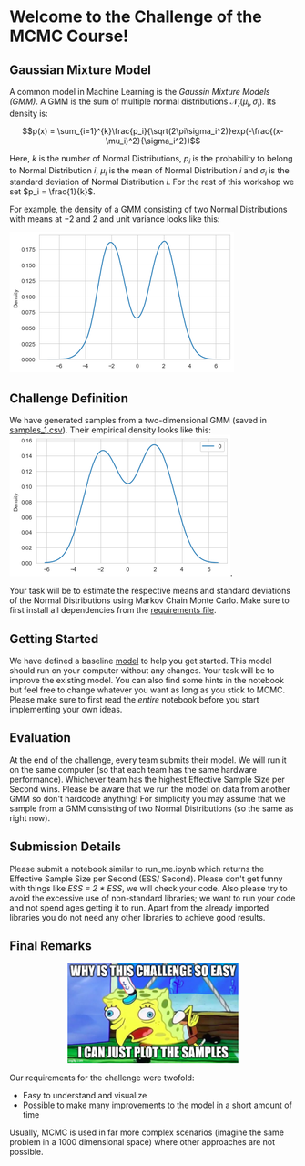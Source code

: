 # Welcome to the Challenge of the MCMC Course!

## Gaussian Mixture Model

A common model in Machine Learning is the *Gaussin Mixture Models (GMM)*. A GMM is the sum of multiple normal distributions $\mathcal{N_i}(\mu_i, \sigma_i)$. Its density is:

$$p(x) = \sum_{i=1}^{k}\frac{p_i}{\sqrt(2\pi\sigma_i^2)}exp(-\frac{(x-\mu_i)^2}{\sigma_i^2})$$

Here, $k$ is the number of Normal Distributions, $p_i$ is the probability to belong to Normal Distribution $i$, $\mu_i$ is the mean of Normal Distribution $i$ and $\sigma_i$ is the standard deviation of Normal Distribution $i$. For the rest of this workshop we set $p_i = \frac{1}{k}$.

For example, the density of a GMM consisting of two Normal Distributions with means at $-2$ and $2$ and unit variance looks like this:

![GMM](visualizations/gmm_example.png "Title")

## Challenge Definition

We have generated samples from a two-dimensional GMM (saved in [samples_1.csv](samples_1.csv)). Their empirical density looks like this:
![samples_1](visualizations/samples_1.png "Title").

 Your task will be to estimate the respective means and standard deviations of the Normal Distributions using Markov Chain Monte Carlo. Make sure to first install all dependencies from the [requirements file](requirements.txt). 

## Getting Started

We have defined a baseline [model](run_me.ipynb) to help you get started. This model should run on your computer without any changes. Your task will be to improve the existing model. You can also find some hints in the notebook but feel free to change whatever you want as long as you stick to MCMC. Please make sure to first read the *entire* notebook before you start implementing your own ideas.

## Evaluation

At the end of the challenge, every team submits their model. We will run it on the same computer (so that each team has the same hardware performance). Whichever team has the highest Effective Sample Size per Second wins. Please be aware that we run the model on data from another GMM so don't hardcode anything! For simplicity you may assume that we sample from a GMM consisting of two Normal Distributions (so the same as right now).

## Submission Details

Please submit a notebook similar to run_me.ipynb which returns the Effective Sample Size per Second (ESS/ Second). Please don't get funny with things like *ESS = 2 * ESS*, we will check your code. Also please try to avoid the excessive use of non-standard libraries; we want to run your code and not spend ages getting it to run. Apart from the already imported libraries you do not need any other libraries to achieve good results.

## Final Remarks

<p align="center">
<img src="visualizations/why_so_easy.jpg" alt="drawing" width="300"/>
</p>

Our requirements for the challenge were twofold:
- Easy to understand and visualize
- Possible to make many improvements to the model in a short amount of time

Usually, MCMC is used in far more complex scenarios (imagine the same problem in a 1000 dimensional space) where other approaches are not possible.
